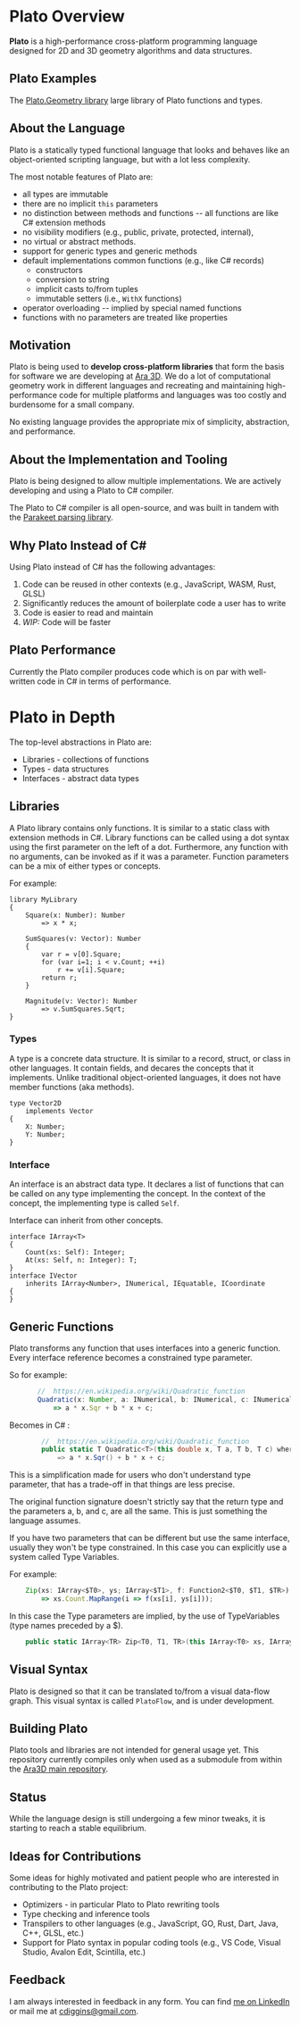 # Plato Overview

**Plato** is a high-performance cross-platform programming language designed for 2D and 3D geometry algorithms and data structures.  

## Plato Examples

The [Plato.Geometry library](https://github.com/ara3d/Plato.Geometry/tree/main/plato-src) large library of Plato functions and types.

## About the Language

Plato is a statically typed functional language that looks and behaves like an 
object-oriented scripting language, but with a lot less complexity.  

The most notable features of Plato are:

- all types are immutable
- there are no implicit `this` parameters   
- no distinction between methods and functions -- all functions are like C# extension methods  
- no visibility modifiers (e.g., public, private, protected, internal), 
- no virtual or abstract methods. 
- support for generic types and generic methods
- default implementations common functions (e.g., like C# records) 
    - constructors
    - conversion to string
    - implicit casts to/from tuples
    - immutable setters (i.e., `WithX` functions) 
- operator overloading -- implied by special named functions
- functions with no parameters are treated like properties

## Motivation 

Plato is being used to **develop cross-platform libraries** that form the basis for software we are developing at 
[Ara 3D](https://ara3d.com). We do a lot of computational geometry work in different languages
and recreating and maintaining high-performance code for multiple platforms and languages was too costly and burdensome for a
small company. 

No existing language provides the appropriate mix of simplicity, abstraction, and performance. 

## About the Implementation and Tooling

Plato is being designed to allow multiple implementations. We are actively developing and using a Plato to C# compiler.

The Plato to C# compiler is all open-source, and was built in tandem with the [Parakeet parsing library](https://github.com/ara3d/parakeet). 

## Why Plato Instead of C# 

Using Plato instead of C# has the following advantages:

1. Code can be reused in other contexts (e.g., JavaScript, WASM, Rust, GLSL)
2. Significantly reduces the amount of boilerplate code a user has to write
3. Code is easier to read and maintain 
4. _WIP:_ Code will be faster  

## Plato Performance 

Currently the Plato compiler produces code which is on par with well-written code in C# in terms of performance. 

# Plato in Depth

The top-level abstractions in Plato are: 

* Libraries - collections of functions  
* Types - data structures
* Interfaces - abstract data types 

## Libraries

A Plato library contains only functions. It is similar to a static class with extension methods in C#. 
Library functions can be called using a dot syntax using the first parameter on the left of a dot. 
Furthermore, any function with no arguments, can be invoked as if it was a parameter. 
Function parameters can be a mix of either types or concepts. 

For example:

```
library MyLibrary
{ 
    Square(x: Number): Number
        => x * x;

    SumSquares(v: Vector): Number
    {
        var r = v[0].Square;
        for (var i=1; i < v.Count; ++i)
            r += v[i].Square;
        return r;
    }

    Magnitude(v: Vector): Number
        => v.SumSquares.Sqrt;
} 
```

### Types

A type is a concrete data structure. 
It is similar to a record, struct, or class in other languages. 
It contain fields, and decares the concepts that it implements. 
Unlike traditional object-oriented languages, it does not have member functions (aka methods). 

```plato
type Vector2D
    implements Vector
{
    X: Number;
    Y: Number;
}
```

### Interface

An interface is an abstract data type. 
It declares a list of functions that can be called on any type implementing the concept.
In the context of the concept, the implementing type is called `Self`.

Interface can inherit from other concepts. 

```plato
interface IArray<T>
{
    Count(xs: Self): Integer;
    At(xs: Self, n: Integer): T;
}
interface IVector
    inherits IArray<Number>, INumerical, IEquatable, ICoordinate
{
}
```

## Generic Functions  

Plato transforms any function that uses interfaces into a generic function. Every interface reference becomes a constrained type parameter. 

So for example:

 ```typescript
	    //  https://en.wikipedia.org/wiki/Quadratic_function
	    Quadratic(x: Number, a: INumerical, b: INumerical, c: INumerical): INumerical
	        => a * x.Sqr + b * x + c;
```

Becomes in C# :

```csharp
	    //  https://en.wikipedia.org/wiki/Quadratic_function
	    public static T Quadratic<T>(this double x, T a, T b, T c) where T : INumerical<T>
	        => a * x.Sqr() + b * x + c;
```

This is a simplification made for users who don't understand type parameter, that has a trade-off in that things are less precise. 

The original function signature doesn't strictly say that the return type and the parameters a, b, and c, are all the same. This is just something the language assumes. 

If you have two parameters that can be different but use the same interface, usually they won't be type constrained. In this case you can explicitly use a system called Type Variables. 

For example:

```typescript
	Zip(xs: IArray<$T0>, ys; IArray<$T1>, f: Function2<$T0, $T1, $TR>): IArray<$TR> 
		=> xs.Count.MapRange(i => f(xs[i], ys[i])); 
```

In this case the Type parameters are implied, by the use of TypeVariables (type names preceded by a $). 

```csharp
	public static IArray<TR> Zip<T0, T1, TR>(this IArray<T0> xs, IArray<T1> ys, System.Func<T0, T1, TR> f) => xs.Count.MapRange(i => f(xs[i], ys[i])); 
```

## Visual Syntax 

Plato is designed so that it can be translated to/from a visual data-flow graph. This visual syntax is called `PlatoFlow`, and is under development.  

## Building Plato 

Plato tools and libraries are not intended for general usage yet. 
This repository currently compiles only when used as a submodule from within 
the [Ara3D main repository](https://github.com/ara3d/ara3d).   

## Status

While the language design is still undergoing a few minor tweaks, it is starting to reach a stable equilibrium. 

## Ideas for Contributions
 
Some ideas for highly motivated and patient people who are interested in contributing to the Plato project:

* Optimizers - in particular Plato to Plato rewriting tools
* Type checking and inference tools 
* Transpilers to other languages (e.g., JavaScript, GO, Rust, Dart, Java, C++, GLSL, etc.) 
* Support for Plato syntax in popular coding tools (e.g., VS Code, Visual Studio, Avalon Edit, Scintilla, etc.)

## Feedback

I am always interested in feedback in any form. You can find [me on LinkedIn](https://www.linkedin.com/in/cdiggins/) 
or mail me at [cdiggins@gmail.com](mailto:cdiggins@gmail.com).


